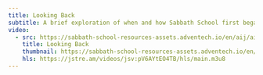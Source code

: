 ```yaml
---
title: Looking Back
subtitle: A brief exploration of when and how Sabbath School first began and why it’s important to consider where we’ve come from.
video:
  - src: https://sabbath-school-resources-assets.adventech.io/en/aij/aij-training-videos/assets/en-aij-looking-back.mp4
    title: Looking Back
    thumbnail: https://sabbath-school-resources-assets.adventech.io/en/aij/aij-training-videos/06-looking-back/cover.png
    hls: https://jstre.am/videos/jsv:pV6AYtEO4TB/hls/main.m3u8
---
```

